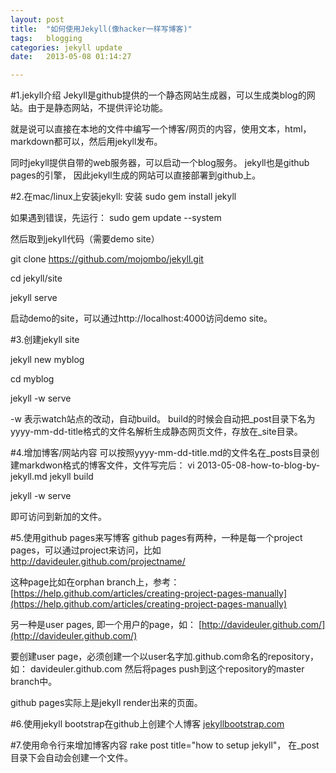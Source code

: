 ```yaml
---
layout: post
title:  "如何使用Jekyll(像hacker一样写博客)"
tags:	blogging
categories: jekyll update
date:   2013-05-08 01:14:27

---
```

#1.jekyll介绍
Jekyll是github提供的一个静态网站生成器，可以生成类blog的网站。由于是静态网站，不提供评论功能。

就是说可以直接在本地的文件中编写一个博客/网页的内容，使用文本，html，markdown都可以，然后用jekyll发布。

同时jekyll提供自带的web服务器，可以启动一个blog服务。
jekyll也是github pages的引擎， 因此jekyll生成的网站可以直接部署到github上。

#2.在mac/linux上安装jekyll:
安装
sudo gem install jekyll

如果遇到错误，先运行： sudo gem update --system

然后取到jekyll代码（需要demo site）

git clone https://github.com/mojombo/jekyll.git

cd jekyll/site

jekyll serve 

启动demo的site，可以通过http://localhost:4000访问demo site。

#3.创建jekyll site

jekyll new  myblog

cd myblog

jekyll -w serve


-w 表示watch站点的改动，自动build。 build的时候会自动把_post目录下名为yyyy-mm-dd-title格式的文件名解析生成静态网页文件，存放在_site目录。

#4.增加博客/网站内容
可以按照yyyy-mm-dd-title.md的文件名在_posts目录创建markdwon格式的博客文件，文件写完后：
vi 2013-05-08-how-to-blog-by-jekyll.md
jekyll build

jekyll -w serve 

即可访问到新加的文件。

#5.使用github pages来写博客
github pages有两种，一种是每一个project pages，可以通过project来访问，比如
http://davideuler.github.com/projectname/

这种page比如在orphan branch上，参考：
[https://help.github.com/articles/creating-project-pages-manually](https://help.github.com/articles/creating-project-pages-manually)

另一种是user pages, 即一个用户的page，如：
[http://davideuler.github.com/](http://davideuler.github.com/)

要创建user page，必须创建一个以user名字加.github.com命名的repository，如：
davideuler.github.com
然后将pages push到这个repository的master branch中。

github pages实际上是jekyll render出来的页面。

#6.使用jekyll bootstrap在github上创建个人博客
[jekyllbootstrap.com](http://jekyllbootstrap.com/)

#7.使用命令行来增加博客内容
rake post title="how to setup jekyll"， 在_post目录下会自动会创建一个文件。

[jekyll-gh]: https://github.com/mojombo/jekyll
[jekyll]:    http://jekyllrb.com
